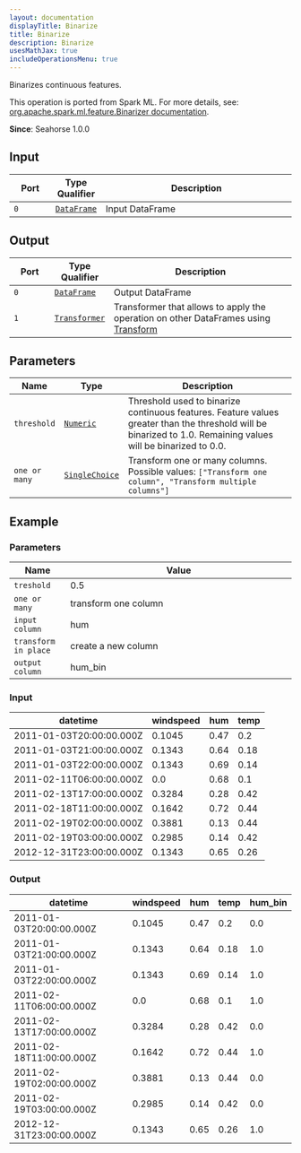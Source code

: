 ```yaml
---
layout: documentation
displayTitle: Binarize
title: Binarize
description: Binarize
usesMathJax: true
includeOperationsMenu: true
---
```

Binarizes continuous features.

This operation is ported from Spark ML. For more details, see: <a target="_blank" href="http://spark.apache.org/docs/1.6.0/api/scala/index.html#org.apache.spark.ml.feature.Binarizer">org.apache.spark.ml.feature.Binarizer documentation</a>.

**Since**: Seahorse 1.0.0

## Input


<table>
<thead>
<tr>
<th style="width:15%">Port</th>
<th style="width:15%">Type Qualifier</th>
<th style="width:70%">Description</th>
</tr>
</thead>
<tbody>
    <tr><td><code>0</code></td><td><code><a href="../classes/dataframe.html">DataFrame</a></code></td><td>Input DataFrame</td></tr>
</tbody>
</table>


## Output


<table>
<thead>
<tr>
<th style="width:15%">Port</th>
<th style="width:15%">Type Qualifier</th>
<th style="width:70%">Description</th>
</tr>
</thead>
<tbody>
    <tr><td><code>0</code></td><td><code><a href="../classes/dataframe.html">DataFrame</a></code></td><td>Output DataFrame</td></tr><tr><td><code>1</code></td><td><code><a href="../classes/transformer.html">Transformer</a></code></td><td>Transformer that allows to apply the operation on other DataFrames using <a href="transform.html">Transform</a></td></tr>
</tbody>
</table>


## Parameters


<table class="table">
<thead>
<tr>
<th style="width:15%">Name</th>
<th style="width:15%">Type</th>
<th style="width:70%">Description</th>
</tr>
</thead>
<tbody>

<tr>
<td><code>threshold</code></td>
<td><code><a href="../parameters.html#numeric">Numeric</a></code></td>
<td>Threshold used to binarize continuous features. Feature values greater than the threshold will be binarized to 1.0. Remaining values will be binarized to 0.0.</td>
</tr>

<tr>
<td><code>one or many</code></td>
<td><code><a href="../parameters.html#single_choice">SingleChoice</a></code></td>
<td>Transform one or many columns. Possible values: <code>["Transform one column", "Transform multiple columns"]</code></td>
</tr>

</tbody>
</table>

## Example

### Parameters

<table class="table">
<thead>
<tr>
<th style="width:20%">Name</th>
<th style="width:80%">Value</th>
</tr>
</thead>
<tbody>
<tr>
<td><code>treshold</code></td>
<td>0.5</td>
</tr>
<tr>
<td><code>one or many</code></td>
<td>transform one column</td>
</tr>
<tr>
<td><code>input column</code></td>
<td>hum</td>
</tr>
<tr>
<td><code>transform in place</code></td>
<td>create a new column</td>
</tr>
<tr>
<td><code>output column</code></td>
<td>hum_bin</td>
</tr>
</tbody>
</table>

### Input

<table class="table">
    <thead>
        <tr>
            <th>datetime</th>
            <th>windspeed</th>
            <th>hum</th>
            <th>temp</th>
        </tr>
    </thead>
    <tbody>
        <tr>
            <td>2011-01-03T20:00:00.000Z</td>
            <td>0.1045</td>
            <td>0.47</td>
            <td>0.2</td>
       </tr>
        <tr>
            <td>2011-01-03T21:00:00.000Z</td>
            <td>0.1343</td>
            <td>0.64</td>
            <td>0.18</td>
       </tr>
        <tr>
            <td>2011-01-03T22:00:00.000Z</td>
            <td>0.1343</td>
            <td>0.69</td>
            <td>0.14</td>
       </tr>
        <tr>
            <td>2011-02-11T06:00:00.000Z</td>
            <td>0.0</td>
            <td>0.68</td>
            <td>0.1</td>
       </tr>
        <tr>
            <td>2011-02-13T17:00:00.000Z</td>
            <td>0.3284</td>
            <td>0.28</td>
            <td>0.42</td>
       </tr>
        <tr>
            <td>2011-02-18T11:00:00.000Z</td>
            <td>0.1642</td>
            <td>0.72</td>
            <td>0.44</td>
       </tr>
        <tr>
            <td>2011-02-19T02:00:00.000Z</td>
            <td>0.3881</td>
            <td>0.13</td>
            <td>0.44</td>
       </tr>
        <tr>
            <td>2011-02-19T03:00:00.000Z</td>
            <td>0.2985</td>
            <td>0.14</td>
            <td>0.42</td>
       </tr>
        <tr>
            <td>2012-12-31T23:00:00.000Z</td>
            <td>0.1343</td>
            <td>0.65</td>
            <td>0.26</td>
       </tr>
    </tbody>
</table>

### Output

<table class="table">
     <thead>
         <tr>
             <th>datetime</th>
             <th>windspeed</th>
             <th>hum</th>
             <th>temp</th>
             <th>hum_bin</th>
         </tr>
     </thead>
     <tbody>
         <tr>
             <td>2011-01-03T20:00:00.000Z</td>
             <td>0.1045</td>
             <td>0.47</td>
             <td>0.2</td>
             <td>0.0</td>
        </tr>
         <tr>
             <td>2011-01-03T21:00:00.000Z</td>
             <td>0.1343</td>
             <td>0.64</td>
             <td>0.18</td>
             <td>1.0</td>
        </tr>
         <tr>
             <td>2011-01-03T22:00:00.000Z</td>
             <td>0.1343</td>
             <td>0.69</td>
             <td>0.14</td>
             <td>1.0</td>
        </tr>
         <tr>
             <td>2011-02-11T06:00:00.000Z</td>
             <td>0.0</td>
             <td>0.68</td>
             <td>0.1</td>
             <td>1.0</td>
        </tr>
         <tr>
             <td>2011-02-13T17:00:00.000Z</td>
             <td>0.3284</td>
             <td>0.28</td>
             <td>0.42</td>
             <td>0.0</td>
        </tr>
         <tr>
             <td>2011-02-18T11:00:00.000Z</td>
             <td>0.1642</td>
             <td>0.72</td>
             <td>0.44</td>
             <td>1.0</td>
        </tr>
         <tr>
             <td>2011-02-19T02:00:00.000Z</td>
             <td>0.3881</td>
             <td>0.13</td>
             <td>0.44</td>
             <td>0.0</td>
        </tr>
         <tr>
             <td>2011-02-19T03:00:00.000Z</td>
             <td>0.2985</td>
             <td>0.14</td>
             <td>0.42</td>
             <td>0.0</td>
        </tr>
         <tr>
             <td>2012-12-31T23:00:00.000Z</td>
             <td>0.1343</td>
             <td>0.65</td>
             <td>0.26</td>
             <td>1.0</td>
        </tr>
     </tbody>
 </table>
